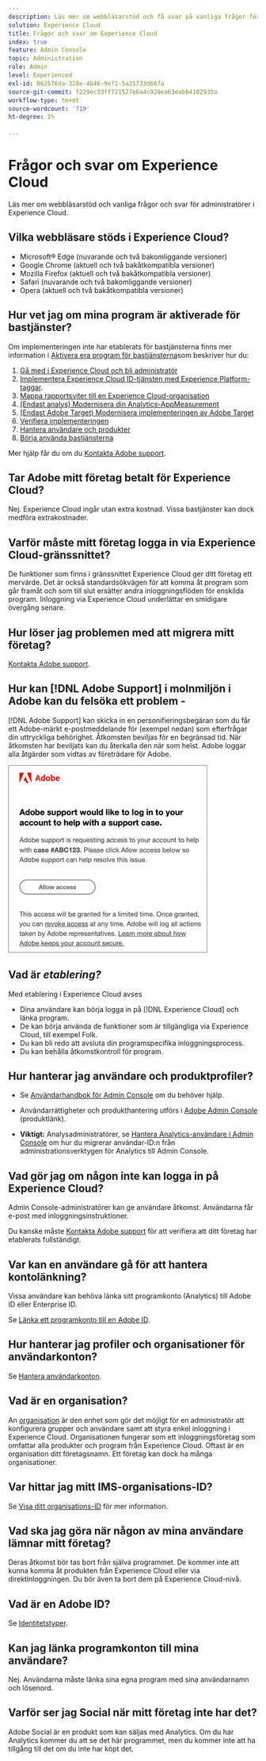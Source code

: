 ```yaml
---
description: Läs mer om webbläsarstöd och få svar på vanliga frågor för administratörer i Adobe Experience Cloud.
solution: Experience Cloud
title: Frågor och svar om Experience Cloud
index: true
feature: Admin Console
topic: Administration
role: Admin
level: Experienced
exl-id: 062576da-328e-4b46-9e71-5a25733d607a
source-git-commit: f229ec33ff721527e6a4c920ea63eabb4102935a
workflow-type: tm+mt
source-wordcount: '719'
ht-degree: 1%

---
```


# Frågor och svar om Experience Cloud

Läs mer om webbläsarstöd och vanliga frågor och svar för administratörer i Experience Cloud.

## Vilka webbläsare stöds i Experience Cloud?

* Microsoft® Edge (nuvarande och två bakomliggande versioner)
* Google Chrome (aktuell och två bakåtkompatibla versioner)
* Mozilla Firefox (aktuell och två bakåtkompatibla versioner)
* Safari (nuvarande och två bakomliggande versioner)
* Opera (aktuell och två bakåtkompatibla versioner)

## Hur vet jag om mina program är aktiverade för bastjänster?

Om implementeringen inte har etablerats för bastjänsterna finns mer information i [Aktivera era program för bastjänsterna](core-services.md#concept_07ED1D5C64234E77976E6D572E78FB9C)som beskriver hur du:

1. [Gå med i Experience Cloud och bli administratör](core-services.md#section_2423F0BD3DF642658103310EE5EA6154)
1. [Implementera Experience Cloud ID-tjänsten med Experience Platform-taggar](https://experienceleague.adobe.com/docs/experience-platform/tags/get-started/quick-start.html?lang=en).
1. [Mappa rapportsviter till en Experience Cloud-organisation](core-services.md#concept_apg_zq2_rw)
1. [(Endast analys) Modernisera din Analytics-AppMeasurement](core-services.md#section_1798D9D0F05C47E29816AC4EEB9A0913)
1. [(Endast Adobe Target) Modernisera implementeringen av Adobe Target](core-services.md#section_C2F4493C7A36406DAE2266B429A4BD24)
1. [Verifiera implementeringen](core-services.md#section_E641782A0F4F44AF8C9C91216BE330D5)
1. [Hantera användare och produkter](core-services.md#section_B6E95F4E0E12483CB9DA99CBC0C5A4AF)
1. [Börja använda bastjänsterna](core-services.md#section_960C06093623462E8EA247B3E97274A1)

Mer hjälp får du om du [Kontakta Adobe support](https://experienceleague.adobe.com/?support-solution=General#support).

## Tar Adobe mitt företag betalt för Experience Cloud?

Nej. Experience Cloud ingår utan extra kostnad. Vissa bastjänster kan dock medföra extrakostnader.

## Varför måste mitt företag logga in via Experience Cloud-gränssnittet?

De funktioner som finns i gränssnittet Experience Cloud ger ditt företag ett mervärde. Det är också standardsökvägen för att komma åt program som går framåt och som till slut ersätter andra inloggningsflöden för enskilda program. Inloggning via Experience Cloud underlättar en smidigare övergång senare.

## Hur löser jag problemen med att migrera mitt företag?

[Kontakta Adobe support](https://experienceleague.adobe.com/?support-solution=General#support).

## Hur kan [!DNL Adobe Support] i molnmiljön i Adobe kan du felsöka ett problem -

[!DNL Adobe Support] kan skicka in en personifieringsbegäran som du får ett Adobe-märkt e-postmeddelande för (exempel nedan) som efterfrågar din uttryckliga behörighet. Åtkomsten beviljas för en begränsad tid. När åtkomsten har beviljats kan du återkalla den när som helst. Adobe loggar alla åtgärder som vidtas av företrädare för Adobe.

![Adobe supportärende](assets/support-email.png)

## Vad är _etablering?_

Med etablering i Experience Cloud avses

* Dina användare kan börja logga in på [!DNL Experience Cloud] och länka program.
* De kan börja använda de funktioner som är tillgängliga via Experience Cloud, till exempel Folk.
* Du kan bli redo att avsluta din programspecifika inloggningsprocess.
* Du kan behålla åtkomstkontroll för program.

## Hur hanterar jag användare och produktprofiler?

* Se [Användarhandbok för Admin Console](https://helpx.adobe.com/se/enterprise/admin-guide.html) om du behöver hjälp.

* Användarrättigheter och produkthantering utförs i [Adobe Admin Console](https://adminconsole.adobe.com/enterprise) (produktlänk).

* **Viktigt:** Analysadministratörer, se [Hantera Analytics-användare i Admin Console](https://experienceleague.adobe.com/docs/analytics/admin/user-product-management/migrate-users/c-migration-tool.html?lang=en) om hur du migrerar användar-ID:n från administrationsverktygen för Analytics till Admin Console.

## Vad gör jag om någon inte kan logga in på Experience Cloud?

Admin Console-administratörer kan ge användare åtkomst. Användarna får e-post med inloggningsinstruktioner.

Du kanske måste [Kontakta Adobe support](https://experienceleague.adobe.com/?support-solution=General#support) för att verifiera att ditt företag har etablerats fullständigt.

## Var kan en användare gå för att hantera kontolänkning?

Vissa användare kan behöva länka sitt programkonto (Analytics) till Adobe ID eller Enterprise ID.

Se [Länka ett programkonto till en Adobe ID](organizations.md#task_FD389E78640848919E247AC5E95B8369).

## Hur hanterar jag profiler och organisationer för användarkonton?

Se [Hantera användarkonton](organizations.md#topic_C31CB834F109465A82ED57FF0563B3F1).

## Vad är en organisation?

An [organisation](organizations.md) är den enhet som gör det möjligt för en administratör att konfigurera grupper och användare samt att styra enkel inloggning i Experience Cloud. Organisationen fungerar som ett inloggningsföretag som omfattar alla produkter och program från Experience Cloud. Oftast är en organisation ditt företagsnamn. Ett företag kan dock ha många organisationer.

## Var hittar jag mitt IMS-organisations-ID?

Se [Visa ditt organisations-ID](organizations.md) för mer information.

## Vad ska jag göra när någon av mina användare lämnar mitt företag?

Deras åtkomst bör tas bort från själva programmet. De kommer inte att kunna komma åt produkten från Experience Cloud eller via direktinloggningen. Du bör även ta bort dem på Experience Cloud-nivå.

## Vad är en Adobe ID?

Se [Identitetstyper](https://helpx.adobe.com/enterprise/using/identity.html).

## Kan jag länka programkonton till mina användare?

Nej. Användarna måste länka sina egna program med sina användarnamn och lösenord.

## Varför ser jag Social när mitt företag inte har det?

Adobe Social är en produkt som kan säljas med Analytics. Om du har Analytics kommer du att se det här programmet, men du kommer inte att ha tillgång till det om du inte har köpt det.
